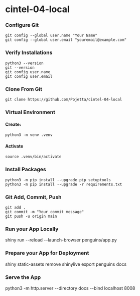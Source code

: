 # cintel-04-local

### Configure Git 
```
git config --global user.name "Your Name"
git config --global user.email "youremail@example.com"
```

### Verify Installations
```
python3 --version
git --version
git config user.name
git config user.email
```

### Clone From Git
```
git clone https://github.com/Pojetta/cintel-04-local
```

### Virtual Environment
#### Create: 
```
python3 -m venv .venv
```

#### Activate
```
source .venv/bin/activate
```

### Install Packages
```
python3 -m pip install --upgrade pip setuptools
python3 -m pip install --upgrade -r requirements.txt
```

### Git Add, Commit, Push
```
git add .
git commit -m "Your commit message"
git push -u origin main
```

### Run your App Locally
shiny run --reload --launch-browser penguins/app.py

### Prepare your App for Deployment
shiny static-assets remove
shinylive export penguins docs

### Serve the App
python3 -m http.server --directory docs --bind localhost 8008